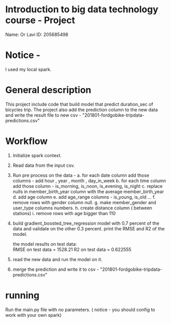 

# Introduction to big data technology course - Project
Name: Or Lavi
ID: 205685498

# Notice - 
I used my local spark.

# General description
This project include code that build model that predict duration_sec
of bicycles trip.
The project also add the prediction column to the new data and 
write the result file to new csv - "201801-fordgobike-tripdata-predictions.csv"


# Workflow

1. Initialize spark context.
2. Read data from the input csv.
3. Run pre process on the data - 
    a. for each date column add those columns - add hour , year ,  month , day_in_week
    b. for each time column add those column - is_morning, is_noon, is_evening, is_night
    c. replace nulls in member_birth_year column with the average member_birth_year
    d. add age column
    e. add age_range columns - is_young, is_old ...
    f. remove rows with gender column null.
    g. make member_gender and user_type columns numbers.
    h. create distance column ( between stations)
    i. remove rows with age bigger than 110
4. build gradient_boosted_tree_regression model with 0.7 percent of the data and validate on the other 0.3 percent.
    print the RMSE and R2 of the model.
    
    the model results on test data:    
        RMSE on test data = 1528.21
        R2 on test data = 0.622555 
5. read the new data and run the model on it.
6. merge the prediction and write it to csv - "201801-fordgobike-tripdata-predictions.csv"

# running 
Run the main.py file with no parameters. ( notice - you should config to work with your own spark)
